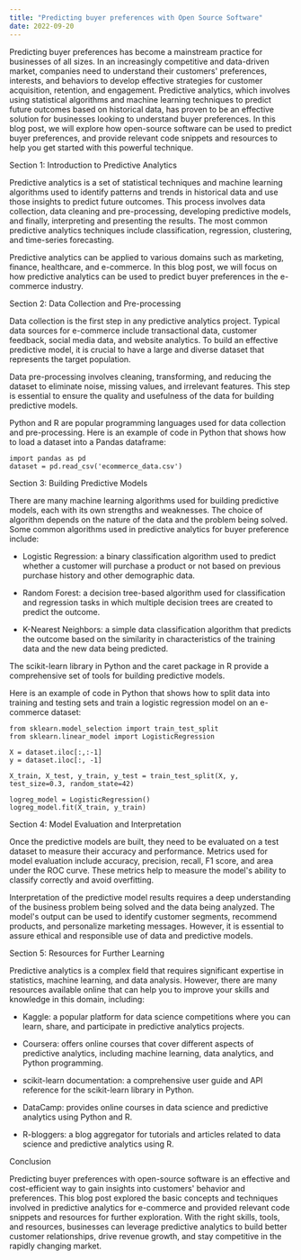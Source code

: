 ```yaml
---
title: "Predicting buyer preferences with Open Source Software"
date: 2022-09-20
---
```





Predicting buyer preferences has become a mainstream practice for businesses of all sizes. In an increasingly competitive and data-driven market, companies need to understand their customers' preferences, interests, and behaviors to develop effective strategies for customer acquisition, retention, and engagement. Predictive analytics, which involves using statistical algorithms and machine learning techniques to predict future outcomes based on historical data, has proven to be an effective solution for businesses looking to understand buyer preferences. In this blog post, we will explore how open-source software can be used to predict buyer preferences, and provide relevant code snippets and resources to help you get started with this powerful technique.

Section 1: Introduction to Predictive Analytics

Predictive analytics is a set of statistical techniques and machine learning algorithms used to identify patterns and trends in historical data and use those insights to predict future outcomes. This process involves data collection, data cleaning and pre-processing, developing predictive models, and finally, interpreting and presenting the results. The most common predictive analytics techniques include classification, regression, clustering, and time-series forecasting.

Predictive analytics can be applied to various domains such as marketing, finance, healthcare, and e-commerce. In this blog post, we will focus on how predictive analytics can be used to predict buyer preferences in the e-commerce industry.

Section 2: Data Collection and Pre-processing

Data collection is the first step in any predictive analytics project. Typical data sources for e-commerce include transactional data, customer feedback, social media data, and website analytics. To build an effective predictive model, it is crucial to have a large and diverse dataset that represents the target population.

Data pre-processing involves cleaning, transforming, and reducing the dataset to eliminate noise, missing values, and irrelevant features. This step is essential to ensure the quality and usefulness of the data for building predictive models.

Python and R are popular programming languages used for data collection and pre-processing. Here is an example of code in Python that shows how to load a dataset into a Pandas dataframe:

```
import pandas as pd
dataset = pd.read_csv('ecommerce_data.csv')
```

Section 3: Building Predictive Models

There are many machine learning algorithms used for building predictive models, each with its own strengths and weaknesses. The choice of algorithm depends on the nature of the data and the problem being solved. Some common algorithms used in predictive analytics for buyer preference include:

- Logistic Regression: a binary classification algorithm used to predict whether a customer will purchase a product or not based on previous purchase history and other demographic data.
 
- Random Forest: a decision tree-based algorithm used for classification and regression tasks in which multiple decision trees are created to predict the outcome.

- K-Nearest Neighbors: a simple data classification algorithm that predicts the outcome based on the similarity in characteristics of the training data and the new data being predicted.

The scikit-learn library in Python and the caret package in R provide a comprehensive set of tools for building predictive models.

Here is an example of code in Python that shows how to split data into training and testing sets and train a logistic regression model on an e-commerce dataset:

```
from sklearn.model_selection import train_test_split
from sklearn.linear_model import LogisticRegression

X = dataset.iloc[:,:-1]
y = dataset.iloc[:, -1]

X_train, X_test, y_train, y_test = train_test_split(X, y, test_size=0.3, random_state=42)

logreg_model = LogisticRegression()
logreg_model.fit(X_train, y_train)
```

Section 4: Model Evaluation and Interpretation

Once the predictive models are built, they need to be evaluated on a test dataset to measure their accuracy and performance. Metrics used for model evaluation include accuracy, precision, recall, F1 score, and area under the ROC curve. These metrics help to measure the model's ability to classify correctly and avoid overfitting.

Interpretation of the predictive model results requires a deep understanding of the business problem being solved and the data being analyzed. The model's output can be used to identify customer segments, recommend products, and personalize marketing messages. However, it is essential to assure ethical and responsible use of data and predictive models.

Section 5: Resources for Further Learning

Predictive analytics is a complex field that requires significant expertise in statistics, machine learning, and data analysis. However, there are many resources available online that can help you to improve your skills and knowledge in this domain, including:

- Kaggle: a popular platform for data science competitions where you can learn, share, and participate in predictive analytics projects.
 
- Coursera: offers online courses that cover different aspects of predictive analytics, including machine learning, data analytics, and Python programming.

- scikit-learn documentation: a comprehensive user guide and API reference for the scikit-learn library in Python.

- DataCamp: provides online courses in data science and predictive analytics using Python and R.

- R-bloggers: a blog aggregator for tutorials and articles related to data science and predictive analytics using R.

Conclusion

Predicting buyer preferences with open-source software is an effective and cost-efficient way to gain insights into customers' behavior and preferences. This blog post explored the basic concepts and techniques involved in predictive analytics for e-commerce and provided relevant code snippets and resources for further exploration. With the right skills, tools, and resources, businesses can leverage predictive analytics to build better customer relationships, drive revenue growth, and stay competitive in the rapidly changing market.